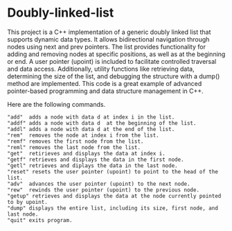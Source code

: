 # Doubly-linked-list

This project is a C++ implementation of a generic doubly linked list that supports dynamic data types. 
It allows bidirectional navigation through nodes using next and prev pointers. 
The list provides functionality for adding and removing nodes at specific positions, as well as at the beginning or end. 
A user pointer (upoint) is included to facilitate controlled traversal and data access.
Additionally, utility functions like retrieving data, determining the size of the list, and debugging the structure with a dump() method are implemented. 
This code is a great example of advanced pointer-based programming and data structure management in C++.

Here are the following commands.

    "add"  adds a node with data d at index i in the list.
    "addf" adds a node with data d  at the beginning of the list.
    "addl" adds a node with data d at the end of the list.
    "rem"  removes the node at index i from the list.
    "remf" removes the first node from the list.
    "reml" removes the last node from the list.
    "get"  retirieves and displays the data at index i.
    "getf" retrieves and displays the data in the first node.
    "getl" retrieves and diplays the data in the last node.
    "reset" resets the user pointer (upoint) to point to the head of the list.
    "adv"  advances the user pointer (upoint) to the next node.
    "rew"  rewinds the user pointer (upoint) to the previous node.
    "getup" retrieves and displays the data at the node currently pointed to by upoint.
    "dump" displays the entire list, including its size, first node, and last node.
    "quit" exits program.
    
